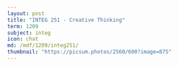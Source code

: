 ```yaml
---
layout: post
title: "INTEG 251 - Creative Thinking"
term: 1209
subject: integ
icon: chat
md: /mdf/1209/integ251/
thumbnail: "https://picsum.photos/2560/600?image=875"
---
```

